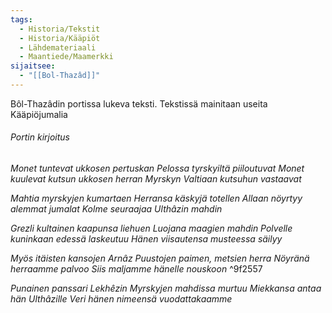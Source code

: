 ```yaml
---
tags:
  - Historia/Tekstit
  - Historia/Kääpiöt
  - Lähdemateriaali
  - Maantiede/Maamerkki
sijaitsee:
  - "[[Bol-Thazâd]]"
---
```

Bôl-Thazâdin portissa lukeva teksti. Tekstissä mainitaan useita Kääpiöjumalia

###### Portin kirjoitus

*Monet tuntevat ukkosen pertuskan 
Pelossa tyrskyiltä piiloutuvat 
Monet kuulevat kutsun ukkosen herran 
Myrskyn Valtiaan kutsuhun vastaavat*

*Mahtia myrskyjen kumartaen 
Herransa käskyjä totellen 
Allaan nöyrtyy alemmat jumalat 
Kolme seuraajaa Ulthâzin mahdin*

*Grezli kultainen kaapunsa liehuen 
Luojana maagien mahdin 
Polvelle kuninkaan edessä laskeutuu 
Hänen viisautensa musteessa säilyy*

*Myös itäisten kansojen 
Arnâz Puustojen paimen, metsien herra 
Nöyränä herraamme palvoo 
Siis maljamme hänelle nouskoon* ^9f2557

*Punainen panssari Lekhêzin 
Myrskyjen mahdissa murtuu 
Miekkansa antaa hän Ulthâzille 
Veri hänen nimeensä vuodattakaamme*